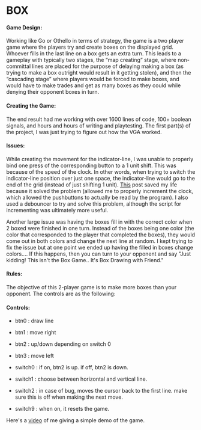# BOX

#### Game Design:

Working like Go or Othello in terms of strategy, the game is a two player game where the players try and create boxes on the displayed grid. Whoever fills in the last line on a box gets an extra turn. This leads to a gameplay with typically two stages, the “map creating” stage, where non-committal lines are placed for the purpose of delaying making a box (as trying to make a box outright would result in it getting stolen), and then the “cascading stage” where players would be forced to make boxes, and would have to make trades and get as many boxes as they could while denying their opponent boxes in turn.

#### Creating the Game:

The end result had me working with over 1600 lines of code, 100+ boolean signals, and hours and hours of writing and playtesting. The first part(s) of the project, I was just trying to figure out how the VGA worked. 


#### Issues:

While creating the movement for the indicator-line, I was unable to properly bind one press of the corresponding button to a 1 unit shift. This was because of the speed of the clock. In other words, when trying to switch the indicator-line position over just one space, the indicator-line would go to the end of the grid (instead of just shifting 1 unit). [This](https://stackoverflow.com/questions/14493625/vhdl-incrementing-register-value-on-push-button-event) post saved my life because it solved the problem (allowed me to properly increment the clock, which allowed the pushbuttons to actually be read by the program). I also used a debouncer to try and solve this problem, although the script for incrementing was ultimately more useful.

Another large issue was having the boxes fill in with the correct color when 2 boxed were finished in one turn. Instead of the boxes being one color (the color that corresponded to the player that completed the boxes), they would come out in both colors and change the next line at random. I kept trying to fix the issue but at one point we ended up having the filled in boxes change colors.... If this happens, then you can turn to your opponent and say "Just kidding! This isn't the Box Game.. It's Box Drawing with Friend."


#### Rules:

The objective of this 2-player game is to make more boxes than your opponent. 
The controls are as the following:

#### Controls:

* btn0 : draw line
* btn1 : move right
* btn2 : up/down depending on switch 0
* btn3 : move left

* switch0 : if on, btn2 is up. if off, btn2 is down.
* switch1 : choose between horizontal and vertical line.
* switch2 : in case of bug, moves the cursor back to the first line. make sure this is off when making the next move.
* switch9 : when on, it resets the game.

Here's a [video](https://github.com/rntatsuya/BOX/raw/master/boxGame.mp4) of me giving a simple demo of the game. 

